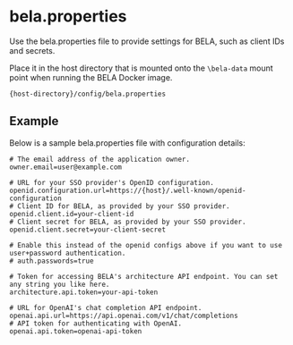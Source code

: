 # bela.properties

Use the bela.properties file to provide settings for BELA, such as client IDs and secrets.

Place it in the host directory that is mounted onto the `\bela-data` mount point
when running the BELA Docker image.
```
{host-directory}/config/bela.properties
```

## Example

Below is a sample bela.properties file with configuration details:

```properties
# The email address of the application owner.
owner.email=user@example.com

# URL for your SSO provider's OpenID configuration.
openid.configuration.url=https://{host}/.well-known/openid-configuration
# Client ID for BELA, as provided by your SSO provider.
openid.client.id=your-client-id
# Client secret for BELA, as provided by your SSO provider.
openid.client.secret=your-client-secret

# Enable this instead of the openid configs above if you want to use user+password authentication.
# auth.passwords=true

# Token for accessing BELA's architecture API endpoint. You can set any string you like here.
architecture.api.token=your-api-token

# URL for OpenAI's chat completion API endpoint.
openai.api.url=https://api.openai.com/v1/chat/completions
# API token for authenticating with OpenAI.
openai.api.token=openai-api-token
```
